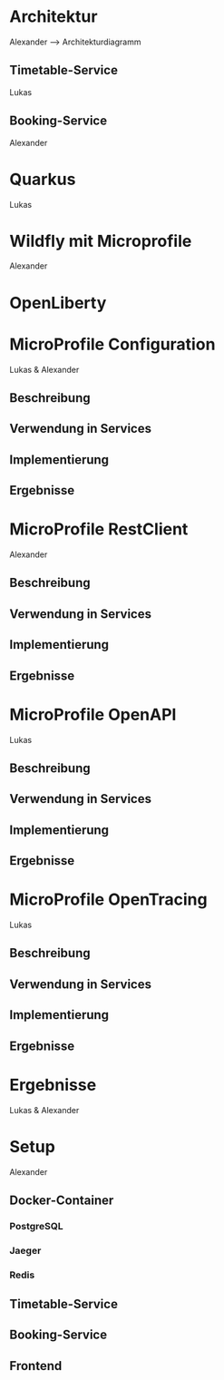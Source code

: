 # Architektur

Alexander --> Architekturdiagramm

## Timetable-Service

Lukas

## Booking-Service

Alexander

# Quarkus

Lukas

# Wildfly mit Microprofile

Alexander

# OpenLiberty

# MicroProfile Configuration

Lukas & Alexander

## Beschreibung

## Verwendung in Services

## Implementierung

## Ergebnisse

# MicroProfile RestClient

Alexander

## Beschreibung

## Verwendung in Services

## Implementierung

## Ergebnisse

# MicroProfile OpenAPI

Lukas

## Beschreibung

## Verwendung in Services

## Implementierung

## Ergebnisse

# MicroProfile OpenTracing

Lukas

## Beschreibung

## Verwendung in Services

## Implementierung

## Ergebnisse

# Ergebnisse

Lukas & Alexander

# Setup

Alexander

## Docker-Container

### PostgreSQL

### Jaeger

### Redis

## Timetable-Service

## Booking-Service

## Frontend
